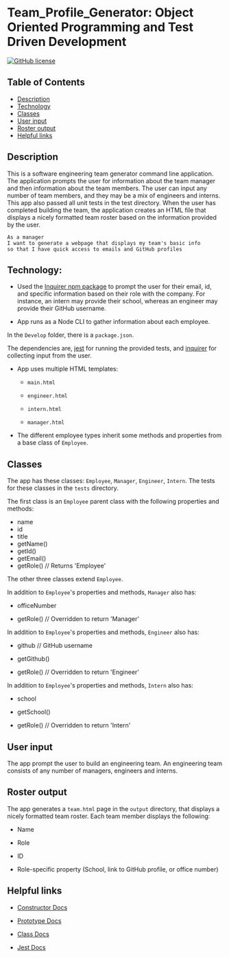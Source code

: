 # Team_Profile_Generator: Object Oriented Programming and Test Driven Development
[![GitHub license](https://img.shields.io/badge/licence-BSD3.0-green)](https://github.com/mauricechouam/Team_Profile_Generator)

## Table of Contents ##
  * [Description](#Description)
  * [Technology](#Technology)
  * [Classes](#Classes)
  * [User input](#User_input)
  * [Roster output](#Roster_output)
  * [Helpful links](#Helpful_links)


## Description

This is a software engineering team generator command line application. The application prompts the user for information about the team manager and then information about the team members. The user can input any number of team members, and they may be a mix of engineers and interns. This app also passed all unit tests in the test directory. When the user has completed building the team, the application creates an HTML file that displays a nicely formatted team roster based on the information provided by the user. 

```
As a manager
I want to generate a webpage that displays my team's basic info
so that I have quick access to emails and GitHub profiles
```

## Technology:

* Used the [Inquirer npm package](https://github.com/SBoudrias/Inquirer.js/) to prompt the user for their email, id, and specific information based on their role with the company. For instance, an intern may provide their school, whereas an engineer may provide their GitHub username.

* App runs as a Node CLI to gather information about each employee.

In the `Develop` folder, there is a `package.json`.

The dependencies are, [jest](https://jestjs.io/) for running the provided tests, and [inquirer](https://www.npmjs.com/package/inquirer) for collecting input from the user.

* App uses multiple HTML templates:

  * `main.html`

  * `engineer.html`
  
  * `intern.html`
  
  * `manager.html`

* The different employee types inherit some methods and properties from a base class of `Employee`.

## Classes
The app has these classes: `Employee`, `Manager`, `Engineer`, `Intern`. The tests for these classes in the `tests` directory.

The first class is an `Employee` parent class with the following properties and
methods:

  * name
  * id
  * title
  * getName()
  * getId()
  * getEmail()
  * getRole() // Returns 'Employee'

The other three classes extend `Employee`. 

In addition to `Employee`'s properties and methods, `Manager` also has:

  * officeNumber

  * getRole() // Overridden to return 'Manager'

In addition to `Employee`'s properties and methods, `Engineer` also has:

  * github  // GitHub username

  * getGithub()

  * getRole() // Overridden to return 'Engineer'

In addition to `Employee`'s properties and methods, `Intern` also has:

  * school 

  * getSchool()

  * getRole() // Overridden to return 'Intern'

## User input

The app prompt the user to build an engineering team. An engineering
team consists of any number of managers, engineers and interns.

## Roster output

The app generates a `team.html` page in the `output` directory, that displays a nicely formatted team roster. Each team member displays the following:

  * Name

  * Role

  * ID

  * Role-specific property (School, link to GitHub profile, or office number)


## Helpful links
* [Constructor Docs](https://developer.mozilla.org/en-US/docs/Web/JavaScript/Reference/Classes/constructor)

* [Prototype Docs](https://developer.mozilla.org/en-US/docs/Web/JavaScript/Reference/Global_Objects/Object/prototype)

* [Class Docs](https://developer.mozilla.org/en-US/docs/Web/JavaScript/Reference/Classes)

* [Jest Docs](https://jestjs.io/)